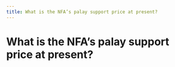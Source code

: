 ```yaml
---
title: What is the NFA’s palay support price at present?
---
```


# What is the NFA’s palay support price at present?
